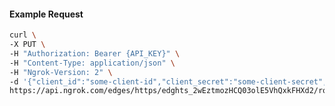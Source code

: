 <!-- Code generated for API Clients. DO NOT EDIT. -->

#### Example Request

```bash
curl \
-X PUT \
-H "Authorization: Bearer {API_KEY}" \
-H "Content-Type: application/json" \
-H "Ngrok-Version: 2" \
-d '{"client_id":"some-client-id","client_secret":"some-client-secret","enabled":true,"issuer":"https://accounts.google.com","scopes":["profile"]}' \
https://api.ngrok.com/edges/https/edghts_2wEztmozHCQ03olE5VhQxkFHXd2/routes/edghtsrt_2wEztjMqa0sMf7Pq4LnwfpxfJns/oidc
```

